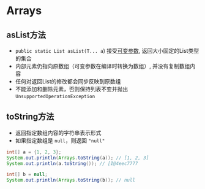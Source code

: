 
# Arrays

## asList方法

* `public static List asList(T... a`) 接受[可变参数](../basic-grammar.md#ke-bian-can-shu), 返回大小固定的List类型的集合
* 内部元素仍指向原数组（可变参数在编译时转换为数组）, 并没有复制数组内容
* 任何对返回List的修改都会同步反映到原数组
* 不能添加和删除元素，否则保持列表不变并抛出 `UnsupportedOperationException`

## toString方法

- 返回指定数组内容的字符串表示形式
- 如果指定数组是 `null`，则返回 `"null"`

```java
int[] a = {1, 2, 3};  
System.out.println(Arrays.toString(a)); // [1, 2, 3]  
System.out.println(a.toString()); // [I@4eec7777

int[] b = null;  
System.out.println(Arrays.toString(b)); // null
```

